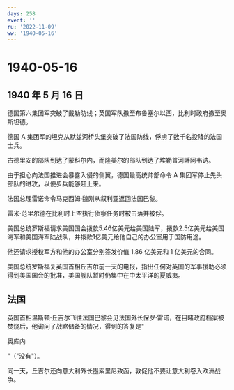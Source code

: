 ```yaml
---
days: 258
event: ''
ru: '2022-11-09'
ww: '1940-05-16'
---
```


# 1940-05-16

## 1940 年 5 月 16 日

德国第六集团军突破了戴勒防线；英国军队撤至布鲁塞尔以西，比利时政府撤至奥斯坦德。

德国 A
集团军的坦克从默兹河桥头堡突破了法国防线，俘虏了数千名投降的法国士兵。

古德里安的部队到达了蒙科尔内，而隆美尔的部队到达了埃勒普河畔阿韦讷。

由于担心向法国推进会暴露入侵的侧翼，德国最高统帅部命令 A
集团军停止先头部队的进攻，以便步兵能够赶上来。

法国总理雷诺命令马克西姆·魏刚从叙利亚返回法国巴黎。

雷米·范里尔德在比利时上空执行侦察任务时被击落并被俘。

美国总统罗斯福请求美国国会拨款5.46亿美元给美国陆军，拨款2.5亿美元给美国海军和美国海军陆战队，并拨款1亿美元给他自己的办公室用于国防用途。

他还请求授权军方和他的办公室分别签发价值 1.86 亿美元和 1 亿美元的合同。

美国总统罗斯福复英国首相丘吉尔前一天的电报，指出任何对英国的军事援助必须得到美国国会的批准，美国舰队暂时仍集中在中太平洋的夏威夷。

## 法国

英国首相温斯顿·丘吉尔飞往法国巴黎会见法国外长保罗·雷诺，在目睹政府档案被焚烧后，他询问了战略储备的情况，得到的答复是"

奥库内

"（"没有"）。

同一天，丘吉尔还向意大利外长墨索里尼致函，敦促他不要让意大利卷入欧洲战争。